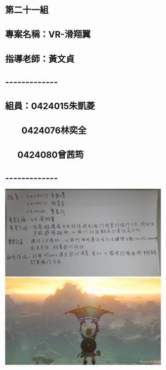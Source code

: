 # 第二十一組
# 專案名稱：VR-滑翔翼
# 指導老師：黃文貞
# -------------
# 組員：0424015朱凱菱
#         0424076林奕全
#         0424080曾茜筠
# -------------


![](21931399_1836290626400523_1672759393_o.jpg "")
![](584_2017063035934263.jpg "")
